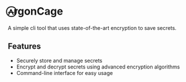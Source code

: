 # ⩜⃝rgonCage

A simple cli tool that uses state-of-the-art encryption to save secrets.

## Features

- Securely store and manage secrets
- Encrypt and decrypt secrets using advanced encryption algorithms
- Command-line interface for easy usage
